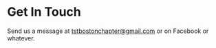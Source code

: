 Get In Touch
============
Send us a message at [tstbostonchapter@gmail.com](mailto:tstbostonchapter@gmail.com) or on Facebook or whatever.
